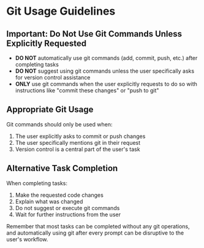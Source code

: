 # Git Usage Guidelines

## Important: Do Not Use Git Commands Unless Explicitly Requested

- **DO NOT** automatically use git commands (add, commit, push, etc.) after completing tasks
- **DO NOT** suggest using git commands unless the user specifically asks for version control assistance
- **ONLY** use git commands when the user explicitly requests to do so with instructions like "commit these changes" or "push to git"

## Appropriate Git Usage

Git commands should only be used when:
1. The user explicitly asks to commit or push changes
2. The user specifically mentions git in their request
3. Version control is a central part of the user's task

## Alternative Task Completion

When completing tasks:
1. Make the requested code changes
2. Explain what was changed
3. Do not suggest or execute git commands
4. Wait for further instructions from the user

Remember that most tasks can be completed without any git operations, and automatically using git after every prompt can be disruptive to the user's workflow.